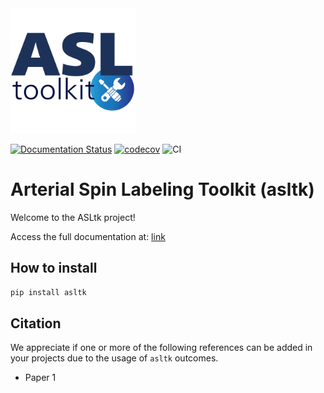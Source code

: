 <img src="https://github.com/LOAMRI/asltk/blob/develop/docs/assets/asltk-logo.png" width=200>

[![Documentation Status](https://readthedocs.org/projects/asltk/badge/?version=latest)](https://asltk.readthedocs.io/en/latest/?badge=latest)
[![codecov](https://codecov.io/gh/LOAMRI/asltk/graph/badge.svg?token=1W8GQ7SLU9)](https://codecov.io/gh/LOAMRI/asltk)
![CI](https://github.com/LOAMRI/asltk/actions/workflows/ci_main.yaml/badge.svg)

# Arterial Spin Labeling Toolkit (asltk)

Welcome to the ASLtk project!

Access the full documentation at: [link](http://www.google.com)

## How to install

```bash
pip install asltk
```

## Citation

We appreciate if one or more of the following references can be added in your projects due to the usage of `asltk` outcomes.

* Paper 1
